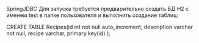 SpringJDBC
Для запуска требуется предварительно создать БД H2 с именем test в папке пользователя и выполнить создание таблиц:

CREATE TABLE Recipes(id int not null auto_increment, description varchar not null, recipe varchar, primary key(id) );
